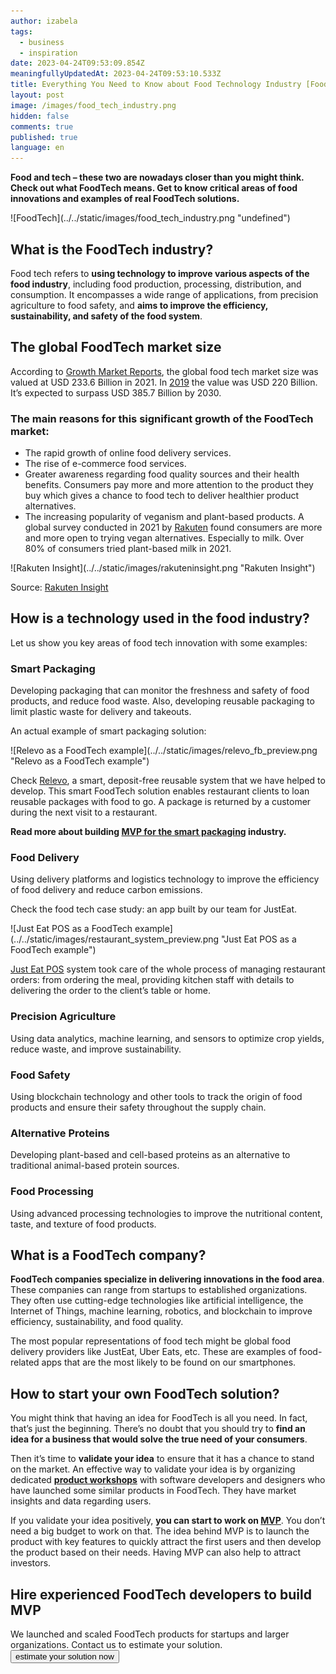 ```yaml
---
author: izabela
tags:
  - business
  - inspiration
date: 2023-04-24T09:53:09.854Z
meaningfullyUpdatedAt: 2023-04-24T09:53:10.533Z
title: Everything You Need to Know about Food Technology Industry [FoodTech]
layout: post
image: /images/food_tech_industry.png
hidden: false
comments: true
published: true
language: en
---
```

**Food and tech – these two are nowadays closer than you might think. Check out what FoodTech means. Get to know critical areas of food innovations and examples of real FoodTech solutions.**

<div class="image">![FoodTech](../../static/images/food_tech_industry.png "undefined")</div>

## What is the FoodTech industry?

Food tech refers to **using technology to improve various aspects of the food industry**, including food production, processing, distribution, and consumption. It encompasses a wide range of applications, from precision agriculture to food safety, and **aims to improve the efficiency, sustainability, and safety of the food system**.

## The global FoodTech market size

According to [Growth Market Reports](https://growthmarketreports.com/report/foodtech-market-global-industry-analysis#:~:text=Report%20Description,forecast%20period%2C%202022%E2%80%932030.), the global food tech market size was valued at USD 233.6 Billion in 2021. In [2019](https://www.statista.com/statistics/1238860/food-tech-market-size-worldwide/) the value was USD 220 Billion. It’s expected to surpass USD 385.7 Billion by 2030. 

### The main reasons for this significant growth of the FoodTech market:

* The rapid growth of online food delivery services.
* The rise of e-commerce food services.
* Greater awareness regarding food quality sources and their health benefits. Consumers pay more and more attention to the product they buy which gives a chance to food tech to deliver healthier product alternatives.
* The increasing popularity of veganism and plant-based products. A global survey conducted in 2021 by [Rakuten](https://insight.rakuten.com/infographic-plant-based-food-alternatives-future-or-present/) found consumers are more and more open to trying vegan alternatives. Especially to milk. Over 80% of consumers tried plant-based milk in 2021.

<div class="image">![Rakuten Insight](../../static/images/rakuteninsight.png "Rakuten Insight")</div>

Source: [Rakuten Insight](https://insight.rakuten.com/infographic-plant-based-food-alternatives-future-or-present/)

## How is a technology used in the food industry?

Let us show you key areas of food tech innovation with some examples:

### Smart Packaging

Developing packaging that can monitor the freshness and safety of food products, and reduce food waste. Also, developing reusable packaging to limit plastic waste for delivery and takeouts.

An actual example of smart packaging solution:

<div class="image">![Relevo as a FoodTech example](../../static/images/relevo_fb_preview.png "Relevo as a FoodTech example")</div>

Check [Relevo](/projects/eco-friendly-app/), a smart, deposit-free reusable system that we have helped to develop. This smart FoodTech solution enables restaurant clients to loan reusable packages with food to go. A package is returned by a customer during the next visit to a restaurant.

**Read more about building [MVP for the smart packaging](/blog/how-to-build-mvp-for-smart-packaging-solution/) industry.**

### Food Delivery

Using delivery platforms and logistics technology to improve the efficiency of food delivery and reduce carbon emissions.

Check the food tech case study: an app built by our team for JustEat. 

<div class="image">![Just Eat POS as a FoodTech example](../../static/images/restaurant_system_preview.png "Just Eat POS as a FoodTech example")</div>

[Just Eat POS](/projects/system-for-restaurants/) system took care of the whole process of managing restaurant orders: from ordering the meal, providing kitchen staff with details to delivering the order to the client’s table or home.

### Precision Agriculture

Using data analytics, machine learning, and sensors to optimize crop yields, reduce waste, and improve sustainability.

### Food Safety

Using blockchain technology and other tools to track the origin of food products and ensure their safety throughout the supply chain.

### Alternative Proteins

Developing plant-based and cell-based proteins as an alternative to traditional animal-based protein sources.

### Food Processing

Using advanced processing technologies to improve the nutritional content, taste, and texture of food products.

## What is a FoodTech company?

**FoodTech companies specialize in delivering innovations in the food area**. These companies can range from startups to established organizations. They often use cutting-edge technologies like artificial intelligence, the Internet of Things, machine learning, robotics, and blockchain to improve efficiency, sustainability, and food quality. 

The most popular representations of food tech might be global food delivery providers like JustEat, Uber Eats, etc. These are examples of food-related apps that are the most likely to be found on our smartphones.

## How to start your own FoodTech solution?

You might think that having an idea for FoodTech is all you need. In fact, that’s just the beginning. There’s no doubt that you should try to **find an idea for a business that would solve the true need of your consumers**. 

Then it’s time to **validate your idea** to ensure that it has a chance to stand on the market. An effective way to validate your idea is by organizing dedicated **[product workshops](/our-areas/product-workshops/)** with software developers and designers who have launched some similar products in FoodTech. They have market insights and data regarding users.

If you validate your idea positively, **you can start to work on [MVP](/our-areas/mvp-development/)**. You don’t need a big budget to work on that. The idea behind MVP is to launch the product with key features to quickly attract the first users and then develop the product based on their needs. Having MVP can also help to attract investors. 

<div class='block-button'><h2>Hire experienced FoodTech developers to build MVP</h2><div>We launched and scaled FoodTech products for startups and larger organizations. Contact us to estimate your solution.</div><a href="/start-project/"><button>estimate your solution now</button></a></div>

